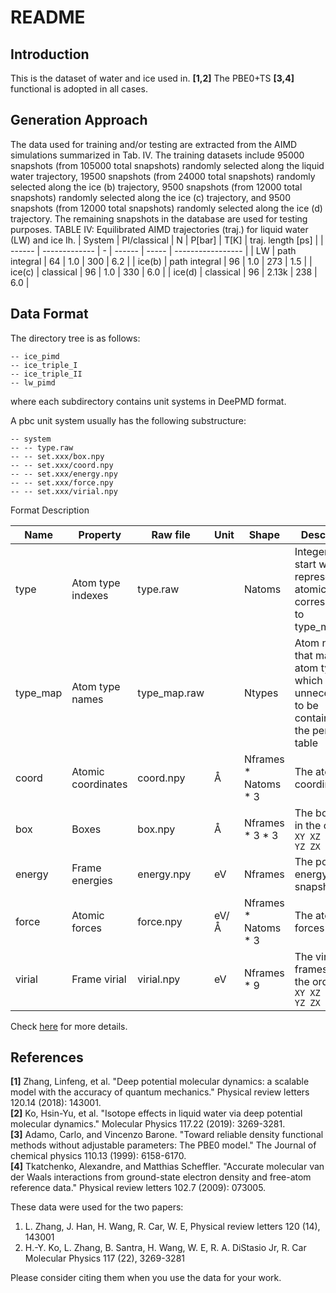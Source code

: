 # README

## Introduction

This is the dataset of water and ice used in. **[1,2]**  The PBE0+TS **[3,4]** functional is adopted in all cases.

## Generation Approach
The data used for training and/or testing are extracted from the AIMD simulations summarized in Tab. IV. The training datasets include 95000 snapshots (from 105000 total snapshots) randomly selected along the liquid water trajectory, 19500 snapshots (from 24000 total snapshots) randomly selected along the ice (b) trajectory, 9500 snapshots (from 12000 total snapshots) randomly selected along the ice (c) trajectory, and 9500 snapshots (from 12000 total snapshots) randomly selected along the ice (d) trajectory. The remaining snapshots in the database are used for testing purposes.
TABLE IV: Equilibrated AIMD trajectories (traj.) for liquid water (LW) and ice Ih.
| System |  PI/classical | N  | P[bar] | T[K]  | traj. length [ps] |
| ------ | ------------- | -  | ------ | ----- | ----------------- |
|   LW   | path integral | 64 |   1.0  |  300  |        6.2        |
| ice(b) | path integral | 96 |   1.0  |  273  |        1.5        |
| ice(c) |   classical   | 96 |   1.0  |  330  |        6.0        |
| ice(d) |   classical   | 96 |  2.13k |  238  |        6.0        |

## Data Format

The directory tree is as follows:

```
-- ice_pimd
-- ice_triple_I
-- ice_triple_II
-- lw_pimd
```
where each subdirectory contains unit systems in DeePMD format.

A pbc unit system usually has the following substructure:

```
-- system
-- -- type.raw
-- -- set.xxx/box.npy
-- -- set.xxx/coord.npy
-- -- set.xxx/energy.npy
-- -- set.xxx/force.npy
-- -- set.xxx/virial.npy
```

Format Description

| Name     | Property           | Raw file     | Unit | Shape                  | Description                                                  |
| -------- | ------------------ | ------------ | ---- | ---------------------- | ------------------------------------------------------------ |
| type     | Atom type indexes  | type.raw     |      | Natoms                 | Integers that start with 0, represent the atomic type corresponding to type_map.raw |
| type_map | Atom type names    | type_map.raw |      | Ntypes                 | Atom names that map to atom type, which is unnecessart to be contained in the periodic table |
| coord    | Atomic coordinates | coord.npy    | Å    | Nframes \* Natoms \* 3 | The atomic coordinates                                       |
| box      | Boxes              | box.npy      | Å    | Nframes \* 3 \* 3      | The box axes in the order `XX XY XZ YX YY YZ ZX ZY ZZ`       |
| energy   | Frame energies     | energy.npy   | eV   | Nframes                | The potential energy of snapshot                             |
| force    | Atomic forces      | force.npy    | eV/Å | Nframes \* Natoms \* 3 | The atomic forces                                            |
| virial   | Frame virial       | virial.npy   | eV   | Nframes * 9            | The virial frames are in the order `XX XY XZ YX YY YZ ZX ZY ZZ` |

Check [here](https://github.com/deepmodeling/deepmd-kit/blob/master/doc/data/system.md) for more details.


## References
**[1]** Zhang, Linfeng, et al. "Deep potential molecular dynamics: a scalable model with the accuracy of quantum mechanics." Physical review letters 120.14 (2018): 143001.  
**[2]** Ko, Hsin-Yu, et al. "Isotope effects in liquid water via deep potential molecular dynamics." Molecular Physics 117.22 (2019): 3269-3281.  
**[3]** Adamo, Carlo, and Vincenzo Barone. "Toward reliable density functional methods without adjustable parameters: The PBE0 model." The Journal of chemical physics 110.13 (1999): 6158-6170.  
**[4]** Tkatchenko, Alexandre, and Matthias Scheffler. "Accurate molecular van der Waals interactions from ground-state electron density and free-atom reference data." Physical review letters 102.7 (2009): 073005.  










These data were used for the two papers:
1) L. Zhang, J. Han, H. Wang, R. Car, W. E, Physical review letters 120 (14), 143001
2) H.-Y. Ko, L. Zhang, B. Santra, H. Wang, W. E, R. A. DiStasio Jr, R. Car Molecular Physics 117 (22), 3269-3281

Please consider citing them when you use the data for your work.
